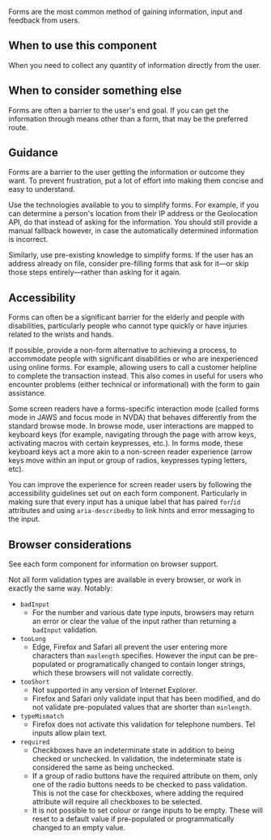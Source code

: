 Forms are the most common method of gaining information, input and feedback from users.

## When to use this component

When you need to collect any quantity of information directly from the user.

## When to consider something else

Forms are often a barrier to the user's end goal. If you can get the information through means other than a form, that may be the preferred route.

## Guidance

Forms are a barrier to the user getting the information or outcome they want. To prevent frustration, put a lot of effort into making them concise and easy to understand.

Use the technologies available to you to simplify forms. For example, if you can determine a person's location from their IP address or the Geolocation API, do that instead of asking for the information. You should still provide a manual fallback however, in case the automatically determined information is incorrect.

Similarly, use pre-existing knowledge to simplify forms. If the user has an address already on file, consider pre-filling forms that ask for it—or skip those steps entirely—rather than asking for it again.

## Accessibility

Forms can often be a significant barrier for the elderly and people with disabilities, particularly people who cannot type quickly or have injuries related to the wrists and hands.

If possible, provide a non-form alternative to achieving a process, to accommodate people with significant disabilities or who are inexperienced using online forms. For example, allowing users to call a customer helpline to complete the transaction instead. This also comes in useful for users who encounter problems (either technical or informational) with the form to gain assistance.

Some screen readers have a forms-specific interaction mode (called forms mode in JAWS and focus mode in NVDA) that behaves differently from the standard browse mode. In browse mode, user interactions are mapped to keyboard keys (for example, navigating through the page with arrow keys, activating macros with certain keypresses, etc.). In forms mode, these keyboard keys act a more akin to a non-screen reader experience (arrow keys move within an input or group of radios, keypresses typing letters, etc).

You can improve the experience for screen reader users by following the accessibility guidelines set out on each form component. Particularly in making sure that every input has a unique label that has paired `for`/`id` attributes and using `aria-describedby` to link hints and error messaging to the input.

## Browser considerations

See each form component for information on browser support.

Not all form validation types are available in every browser, or work in exactly the same way. Notably:

- `badInput`
  - For the number and various date type inputs, browsers may return an error or clear the value of the input rather than returning a `badInput` validation.
- `tooLong`
  - Edge, Firefox and Safari all prevent the user entering more characters than `maxlength` specifies. However the input can be pre-populated or programatically changed to contain longer strings, which these browsers will not validate correctly.
- `tooShort`
  - Not supported in any version of Internet Explorer.
  - Firefox and Safari only validate input that has been modified, and do not validate pre-populated values that are shorter than `minlength`.
- `typeMismatch`
  - Firefox does not activate this validation for telephone numbers. Tel inputs allow plain text.
- `required`
  - Checkboxes have an indeterminate state in addition to being checked or unchecked. In validation, the indeterminate state is considered the same as being unchecked.
  - If a group of radio buttons have the required attribute on them, only one of the radio buttons needs to be checked to pass validation. This is not the case for checkboxes, where adding the required attribute will require all checkboxes to be selected.
  - It is not possible to set colour or range inputs to be empty. These will reset to a default value if pre-populated or programmatically changed to an empty value.
